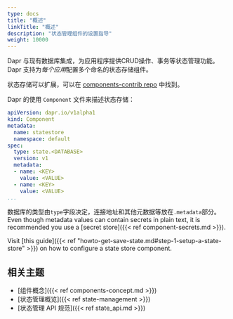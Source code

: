 ```yaml
---
type: docs
title: "概述"
linkTitle: "概述"
description: "状态管理组件的设置指导"
weight: 10000
---
```


Dapr 与现有数据库集成，为应用程序提供CRUD操作、事务等状态管理功能。 Dapr 支持为*每个应用*配置多个命名的状态存储组件。

状态存储可以扩展，可以在 [components-contrib repo](https://github.com/dapr/components-contrib) 中找到。

Dapr 的使用 `Component` 文件来描述状态存储：

```yaml
apiVersion: dapr.io/v1alpha1
kind: Component
metadata:
  name: statestore
  namespace: default
spec:
  type: state.<DATABASE>
  version: v1
  metadata:
  - name: <KEY>
    value: <VALUE>
  - name: <KEY>
    value: <VALUE>
...
```

数据库的类型由`type`字段决定，连接地址和其他元数据等放在`.metadata`部分。 Even though metadata values can contain secrets in plain text, it is recommended you use a [secret store]({{< ref component-secrets.md >}}).

Visit [this guide]({{< ref "howto-get-save-state.md#step-1-setup-a-state-store" >}}) on how to configure a state store component.

## 相关主题
- [组件概念]({{< ref components-concept.md >}})
- [状态管理概览]({{< ref state-management >}})
- [状态管理 API 规范]({{< ref state_api.md >}})
